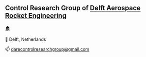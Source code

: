 ## Control Research Group of [Delft Aerospace Rocket Engineering](https://dare.tudelft.nl/)

[:house:](https://github.com/DARE-Control-Research-Group)

:round_pushpin: Delft, Netherlands

:mailbox: darecontrolresearchgroup@gmail.com
